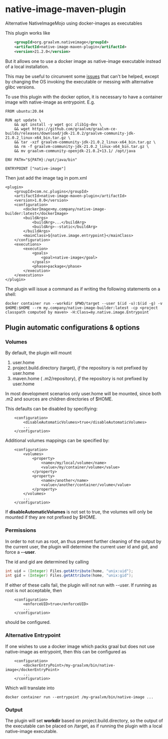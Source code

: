 # native-image-maven-plugin
Alternative NativeImageMojo using docker-images as executables

This plugin works like 

```xml
    <groupId>org.graalvm.nativeimage</groupId>
    <artifactId>native-image-maven-plugin</artifactId>
    <version>21.2.0</version>
```

But it allows one to use a docker image as native-image executable instead of a local installation.

This may be useful to circunvent some [issues](https://github.com/oracle/graal/issues/5814) that can't be helped, except by changing the OS invoking the executable or messing with alternative glibc versions.

To use this plugin with the docker option, it is necessary to have a container image with native-image as entrypoint. E.g.

```
FROM ubuntu:20.04

RUN apt update \
    && apt install -y wget gcc zlib1g-dev \
    && wget https://github.com/graalvm/graalvm-ce-builds/releases/download/jdk-21.0.2/graalvm-community-jdk-21.0.2_linux-x64_bin.tar.gz \
    && tar -xzf graalvm-community-jdk-21.0.2_linux-x64_bin.tar.gz \
    && rm -f graalvm-community-jdk-21.0.2_linux-x64_bin.tar.gz \
    && mv graalvm-community-openjdk-21.0.2+13.1/ /opt/java

ENV PATH="${PATH}:/opt/java/bin"
    
ENTRYPOINT ["native-image"]
```

Then just add the image tag in pom.xml

```
<plugin>
    <groupId>com.nc.plugins</groupId>
    <artifactId>native-image-maven-plugin</artifactId>
    <version>1.0.0</version>
    <configuration>
        <dockerImage>my.company/native-image-builder:latest</dockerImage>
        <buildArgs>
            <buildArg>...</buildArg>
            <buildArg>--static</buildArg>
        </buildArgs>
        <mainClass>${native.image.entrypoint}</mainClass>
    </configuration>
    <executions>
        <execution>
            <goals>
                <goal>native-image</goal>
            </goals>
            <phase>package</phase>
        </execution>
    </executions>
</plugin>
```

The plugin will issue a command as if writing the following statements on a shell:

```
docker container run --workdir $PWD/target --user $(id -u):$(id -g) -v $HOME:$HOME --rm my.company/native-image-builder:latest -cp <project classpath computed by maven> -H:Class=my.native.image.Entrypoint 
```

## Plugin automatic configurations & options

### Volumes

By default, the plugin will mount

1. user.home
2. project.build.directory (target), *if* the repository is not prefixed by user.home 
3. maven.home ( .m2/repository), *if* the repository is not prefixed by user.home

In most development scenarios only user.home will be mounted, since both .m2 and sources are children directories of $HOME.

This defaults can be disabled by specifiying:

```
    <configuration>
        <disableAutomaticVolumes>true</disableAutomaticVolumes>
        ...
    </configuration>
```

Additional volumes mappings can be specified by:

```
    <configuration>
        <volumes>
            <property>
                <name>/my/local/volume</name>
                <value>/my/container/volume</value>									
            </property>
            <property>
                <name>/another</name>
                <value>/another/container/volume</value>									
            </property>
        </volumes>
        ...
    </configuration>
```

If **disableAutomaticVolumes** is not set to true, the volumes will only be mounted if they are not prefixed by $HOME.

### Permissions

In order to not run as root, an thus prevent further cleaning of the output by the current user, the plugin will determine the current user id and gid, and force a **--user**.

The id and gid are determined by calling 

```java
int uid = (Integer) Files.getAttribute(home, "unix:uid");
int gid = (Integer) Files.getAttribute(home, "unix:gid");
```

If either of these calls fail, the plugin will not run with --user. If running as root is not acceptable, then

```
    <configuration>
        <enforceUID>true</enforceUID>
        ...
    </configuration>
```

should be configured.

### Alternative Entrypoint

If one wishes to use a docker image which packs graal but does not use native-image as entrypoint, then this can be configured as

```
    <configuration>
        <dockerEntryPoint>/my-graalvm/bin/native-image</dockerEntryPoint>
        ...
    </configuration>
```

Which will translate into 

```
docker container run --entrypoint /my-graalvm/bin/native-image ...
```


### Output

The plugin will set **workdir** based on project.build.directory, so the output of the executable can be placed on <project>/target, as if running the plugin with a local native-image executable.
